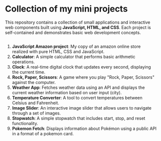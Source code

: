 # Collection of my mini projects

This repository contains a collection of small applications and interactive web components built using **JavaScript, HTML, and CSS**. Each project is self-contained and demonstrates basic web development concepts.

##

1. **JavaScript Amazon project**: My copy of an amazon online store realized with pure HTML, CSS and JavaScript.
2. **Calculator**: A simple calculator that performs basic arithmetic operations.
3. **Clock**: A real-time digital clock that updates every second, displaying the current time.
4. **Rock, Paper, Scissors**: A game where you play "Rock, Paper, Scissors" against the computer.
5. **Weather App**: Fetches weather data using an API and displays the current weather information based on user input (city).
6. **Temperature Converter**: A tool to convert temperatures between Celsius and Fahrenheit.
7. **Image Slider**: An interactive image slider that allows users to navigate through a set of images.
8. **Stopwatch**: A simple stopwatch that includes start, stop, and reset functionality.
9. **Pokemon Fetch**: Displays information about Pokémon using a public API in a format of a pokemon card.
